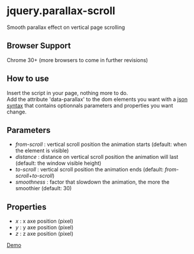 # jquery.parallax-scroll
Smooth parallax effect on vertical page scrolling

<h2>Browser Support</h2>
Chrome 30+ (more browsers to come in further revisions)

<h2>How to use</h2>
Insert the script in your page, nothing more to do.<br/>
Add the attribute 'data-parallax' to the dom elements you want with a <a href="http://en.wikipedia.org/wiki/JSON#Data_types.2C_syntax_and_example">json syntax</a> that contains optionnals parameters and properties you want change.

<h2>Parameters</h2>
<ul>
	<li><em>from-scroll</em> : vertical scroll position the animation starts (default: when the element is visible)</li>
	<li><em>distance</em> : distance on vertical scroll position the animation will last (default: the window visible height)</li>
	<li><em>to-scroll</em> : vertical scroll position the animation ends (default: <em>from-scroll</em>+<em>to-scroll</em>)</li>
	<li><em>smoothness</em> : factor that slowdown the animation, the more the smoothier (default: 30)</li>
</ul>

<h2>Properties</h2>
<ul>
	<li><em>x</em> : x axe position (pixel)</li>
	<li><em>y</em> : y axe position (pixel)</li>
	<li><em>z</em> : z axe position (pixel)</li>
</ul>

<a href="http://free.matthieu.com/jquery.parallax-scroll/demo.html">Demo</a>